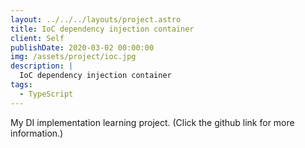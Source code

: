 ```yaml
---
layout: ../../../layouts/project.astro
title: IoC dependency injection container
client: Self
publishDate: 2020-03-02 00:00:00
img: /assets/project/ioc.jpg
description: |
  IoC dependency injection container
tags:
  - TypeScript
---
```


My DI implementation learning project. (Click the github link for more information.)